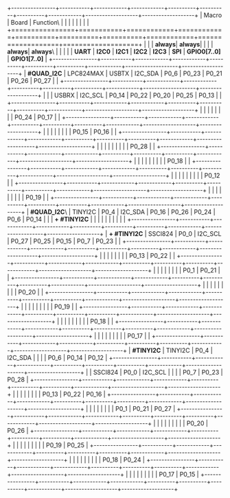 +----------------+-----------+------------+------------+----------+----------+----------+------------+-------------------+-------------------+
|     Macro      |   Board   |  Function\ |            |          |          |          |            |                   |                   |
+================+===========+============+============+==========+==========+==========+============+===================+===================+
|                |           | **always**\| **always**\|          |          |          | **always**\|    **always**\    |                   |
|                |           |  **UART**  |  **I2C0**  | **I2C1** | **I2C2** | **I2C3** |  **SPI**   | **GPIO0[7\.\.0]** | **GPIO1[7\.\.0]** |
+----------------+-----------+------------+------------+----------+----------+----------+------------+-------------------+-------------------+
| **#QUAD_I2C**  | LPC824MAX |   USBTX    |  I2C_SDA   |   P0_6   |  P0_23   |  P0_21   |   P0_26    |   P0_27           |                   |
+----------------+-----------+------------+------------+----------+----------+----------+------------+-------------------+-------------------+
|                |           |   USBRX    |  I2C_SCL   |  P0_14   |  P0_22   |  P0_20   |   P0_25    |   P0_13           |                   |
+----------------+-----------+------------+------------+----------+----------+----------+------------+-------------------+-------------------+
|                |           |            |            |          |          |          |   P0_24    |   P0_17           |                   |
+----------------+-----------+------------+------------+----------+----------+----------+------------+-------------------+-------------------+
|                |           |            |            |          |          |          |   P0_15    |   P0_16           |                   |
+----------------+-----------+------------+------------+----------+----------+----------+------------+-------------------+-------------------+
|                |           |            |            |          |          |          |            |   P0_28           |                   |
+----------------+-----------+------------+------------+----------+----------+----------+------------+-------------------+-------------------+
|                |           |            |            |          |          |          |            |   P0_18           |                   |
+----------------+-----------+------------+------------+----------+----------+----------+------------+-------------------+-------------------+
|                |           |            |            |          |          |          |            |   P0_12           |                   |
+----------------+-----------+------------+------------+----------+----------+----------+------------+-------------------+-------------------+
|                |           |            |            |          |          |          |            |   P0_19           |                   |
+----------------+-----------+------------+------------+----------+----------+----------+------------+-------------------+-------------------+
| **#QUAD_I2C**\ |  TINYI2C  |    P0_4    |  I2C_SDA   |  P0_16   |  P0_26   |  P0_24   |    P0_6    |   P0_14           |                   |
| **+ #TINYI2C** |           |            |            |          |          |          |            |                   |                   |
+----------------+-----------+------------+------------+----------+----------+----------+------------+-------------------+-------------------+
| **+ #TINYI2C** |  SSCI824  |    P0_0    |  I2C_SCL   |  P0_27   |  P0_25   |  P0_15   |    P0_7    |   P0_23           |                   |
+----------------+-----------+------------+------------+----------+----------+----------+------------+-------------------+-------------------+
|                |           |            |            |          |          |          |   P0_13    |   P0_22           |                   |
+----------------+-----------+------------+------------+----------+----------+----------+------------+-------------------+-------------------+
|                |           |            |            |          |          |          |    P0_1    |   P0_21           |                   |
+----------------+-----------+------------+------------+----------+----------+----------+------------+-------------------+-------------------+
|                |           |            |            |          |          |          |            |   P0_20           |                   |
+----------------+-----------+------------+------------+----------+----------+----------+------------+-------------------+-------------------+
|                |           |            |            |          |          |          |            |   P0_19           |                   |
+----------------+-----------+------------+------------+----------+----------+----------+------------+-------------------+-------------------+
|                |           |            |            |          |          |          |            |   P0_18           |                   |
+----------------+-----------+------------+------------+----------+----------+----------+------------+-------------------+-------------------+
|                |           |            |            |          |          |          |            |   P0_17           |                   |
+----------------+-----------+------------+------------+----------+----------+----------+------------+-------------------+-------------------+
|  **#TINYI2C**  |  TINYI2C  |    P0_4    |  I2C_SDA   |          |          |          |    P0_6    |   P0_14           |   P0_12           |
+----------------+-----------+------------+------------+----------+----------+----------+------------+-------------------+-------------------+
|                |  SSCI824  |    P0_0    |  I2C_SCL   |          |          |          |    P0_7    |   P0_23           |   P0_28           |
+----------------+-----------+------------+------------+----------+----------+----------+------------+-------------------+-------------------+
|                |           |            |            |          |          |          |   P0_13    |   P0_22           |   P0_16           |
+----------------+-----------+------------+------------+----------+----------+----------+------------+-------------------+-------------------+
|                |           |            |            |          |          |          |    P0_1    |   P0_21           |   P0_27           |
+----------------+-----------+------------+------------+----------+----------+----------+------------+-------------------+-------------------+
|                |           |            |            |          |          |          |            |   P0_20           |   P0_26           |
+----------------+-----------+------------+------------+----------+----------+----------+------------+-------------------+-------------------+
|                |           |            |            |          |          |          |            |   P0_19           |   P0_25           |
+----------------+-----------+------------+------------+----------+----------+----------+------------+-------------------+-------------------+
|                |           |            |            |          |          |          |            |   P0_18           |   P0_24           |
+----------------+-----------+------------+------------+----------+----------+----------+------------+-------------------+-------------------+
|                |           |            |            |          |          |          |            |   P0_17           |   P0_15           |
+----------------+-----------+------------+------------+----------+----------+----------+------------+-------------------+-------------------+
